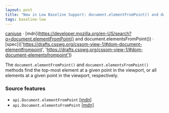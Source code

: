 ```yaml
---
layout: post
title: "New in Low Baseline Support: document.elementFromPoint() and document.elementsFromPoint()"
tags: baseline-low
---
```


[caniuse](https://caniuse.com/?search=element-from-point) · [mdn](https://developer.mozilla.org/en-US/search?q=document.elementFromPoint() and document.elementsFromPoint()) · [spec](['https://drafts.csswg.org/cssom-view-1/#dom-document-elementfrompoint', 'https://drafts.csswg.org/cssom-view-1/#dom-document-elementsfrompoint'])

The `document.elementFromPoint()` and `document.elementsFromPoint()` methods find the top-most element at a given point in the viewport, or all elements at a given point in the viewport, respectively.

### Source features

- ``api.Document.elementFromPoint`` [[mdn]](https://developer.mozilla.org/en-US/search?q=api.Document.elementFromPoint)
- ``api.Document.elementsFromPoint`` [[mdn]](https://developer.mozilla.org/en-US/search?q=api.Document.elementsFromPoint)
